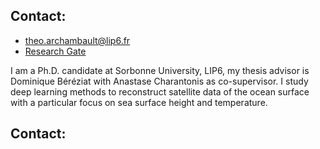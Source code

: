 ## Contact:
- theo.archambault@lip6.fr
- <a href="https://www.researchgate.net/profile/Theo-Archambault" target="_blank">Research Gate</a>


I am a Ph.D. candidate at Sorbonne University, LIP6, my thesis advisor is Dominique Béréziat with Anastase Charantonis as co-supervisor. I study deep learning methods to reconstruct satellite data of the ocean surface with a particular focus on sea surface height and temperature. 
 
 
 ## Contact:
